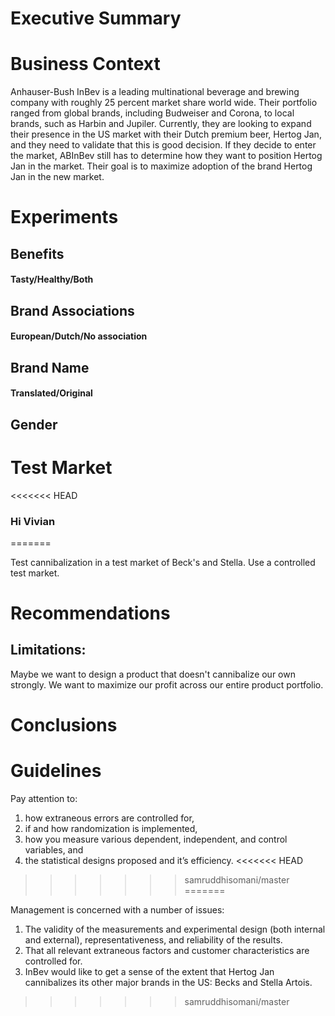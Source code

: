 
# Executive Summary

# Business Context
Anhauser-Bush InBev is a leading multinational beverage and brewing company with roughly 25 percent market share world wide. Their portfolio ranged from global brands, including Budweiser and Corona, to local brands, such as Harbin and Jupiler. Currently, they are looking to expand their presence in the US market with their Dutch premium beer, Hertog Jan, and they need to validate that this is good decision. If they decide to enter the market, ABInBev still has to determine how they want to position Hertog Jan in the market. Their goal is to maximize adoption of the brand Hertog Jan in the new market.
# Experiments

## Benefits

#### Tasty/Healthy/Both

## Brand Associations

#### European/Dutch/No association

## Brand Name
#### Translated/Original

## Gender

# Test Market
<<<<<<< HEAD

### Hi Vivian
=======

Test cannibalization in a test market of Beck's and Stella. Use a controlled test market.

# Recommendations

## Limitations:

Maybe we want to design a product that doesn't cannibalize our own strongly. We want to maximize our profit across our entire product portfolio.

# Conclusions

# Guidelines
Pay attention to:
1) how extraneous errors are controlled for,
2) if and how randomization is implemented,
3) how you measure various dependent, independent, and control variables, and
4) the statistical designs proposed and it’s efficiency.
<<<<<<< HEAD
>>>>>>> samruddhisomani/master
=======

Management is concerned with a number of issues:
1) The validity of the measurements and experimental design (both internal and external),
representativeness, and reliability of the results.
2) That all relevant extraneous factors and customer characteristics are controlled for.
3) InBev would like to get a sense of the extent that Hertog Jan cannibalizes its other major brands
in the US: Becks and Stella Artois.
>>>>>>> samruddhisomani/master
